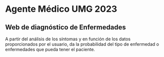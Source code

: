 # Agente Médico UMG 2023
## Web de diagnóstico de Enfermedades
A partir del análisis de los síntomas y en función de los datos proporcionados por el usuario, da la probabilidad del tipo de enfermedad o enfermedades que pueda tener el paciente.